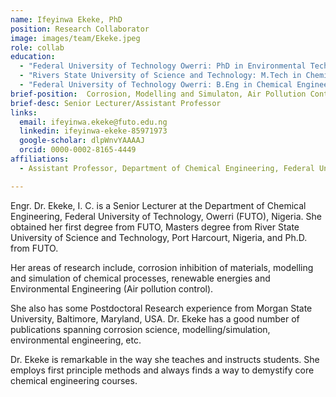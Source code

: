 ```yaml
---
name: Ifeyinwa Ekeke, PhD
position: Research Collaborator
image: images/team/Ekeke.jpeg
role: collab
education: 
  - "Federal University of Technology Owerri: PhD in Environmental Technology (2019)"
  - "Rivers State University of Science and Technology: M.Tech in Chemical Engineering (2005)"
  - "Federal University of Technology Owerri: B.Eng in Chemical Engineering (1997)"
brief-position:  Corrosion, Modelling and Simulaton, Air Pollution Control, and Renewable Energy.
brief-desc: Senior Lecturer/Assistant Professor
links:
  email: ifeyinwa.ekeke@futo.edu.ng
  linkedin: ifeyinwa-ekeke-85971973
  google-scholar: dlpWnvYAAAAJ
  orcid: 0000-0002-8165-4449
affiliations:
  - Assistant Professor, Department of Chemical Engineering, Federal University of Technology, Owerri (FUTO)

---
```

Engr. Dr. Ekeke, I. C. is a Senior Lecturer at the Department of Chemical Engineering, Federal University of Technology, Owerri (FUTO), Nigeria. She obtained her first degree from FUTO, Masters degree from River State University of Science and Technology, Port Harcourt, Nigeria, and Ph.D. from FUTO. 

Her areas of research include, corrosion inhibition of materials, modelling and simulation of chemical processes, renewable energies and Environmental Engineering (Air pollution control).

She also has some Postdoctoral Research experience from Morgan State University, Baltimore, Maryland, USA.
Dr. Ekeke has a good number of publications spanning corrosion science, modelling/simulation, environmental engineering, etc.

Dr. Ekeke is remarkable in the way she teaches and instructs students. She employs first principle methods and always finds a way to demystify core chemical engineering courses.